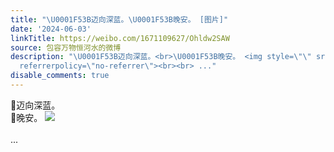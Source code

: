 ```yaml
---
title: "\U0001F53B迈向深蓝。\U0001F53B晚安。 [图片]"
date: '2024-06-03'
linkTitle: https://weibo.com/1671109627/Ohldw2SAW
source: 包容万物恒河水的微博
description: "\U0001F53B迈向深蓝。<br>\U0001F53B晚安。 <img style=\"\" src=\"https://tvax4.sinaimg.cn/large/639b1bfbly1hqcm0mnvlzj20u119ydyh.jpg\"
  referrerpolicy=\"no-referrer\"><br><br> ..."
disable_comments: true
---
```

🔻迈向深蓝。<br>🔻晚安。 <img style="" src="https://tvax4.sinaimg.cn/large/639b1bfbly1hqcm0mnvlzj20u119ydyh.jpg" referrerpolicy="no-referrer"><br><br> ...